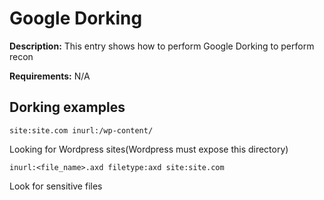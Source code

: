 # Google Dorking

**Description:** This entry shows how to perform Google Dorking to perform recon

**Requirements:** N/A

## Dorking examples

```
site:site.com inurl:/wp-content/
```

Looking for Wordpress sites(Wordpress must expose this directory)

```
inurl:<file_name>.axd filetype:axd site:site.com
```

Look for sensitive files
